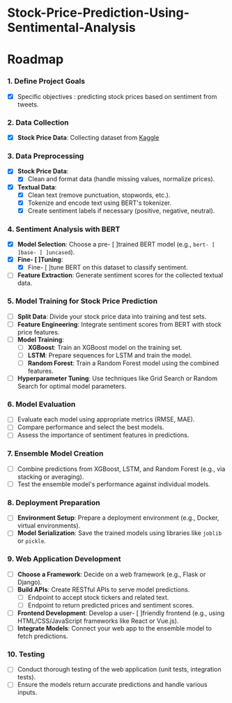 # Stock-Price-Prediction-Using-Sentimental-Analysis
# Roadmap
### 1. **Define Project Goals**

- [x] Specific objectives : predicting stock prices based on sentiment from tweets.

### 2. **Data Collection**

- [x] **Stock Price Data**: Collecting dataset from [Kaggle](https://www.kaggle.com/code/taufiquesekh/stock-sentiment-analysis/input)

### 3. **Data Preprocessing**

- [x] **Stock Price Data**:
  - [x] Clean and format data (handle missing values, normalize prices).
- [x] **Textual Data**:
  - [x] Clean text (remove punctuation, stopwords, etc.).
  - [x] Tokenize and encode text using BERT's tokenizer.
  - [x] Create sentiment labels if necessary (positive, negative, neutral).

### 4. **Sentiment Analysis with BERT**

- [x] **Model Selection**: Choose a pre- [ ]trained BERT model (e.g., `bert- [ ]base- [ ]uncased`).
- [x] **Fine- [ ]Tuning**:
  - [x] Fine- [ ]tune BERT on this dataset to classify sentiment.
- [ ] **Feature Extraction**: Generate sentiment scores for the collected textual data.

### 5. **Model Training for Stock Price Prediction**

- [ ] **Split Data**: Divide your stock price data into training and test sets.
- [ ] **Feature Engineering**: Integrate sentiment scores from BERT with stock price features.
- [ ] **Model Training**:
  - [ ] **XGBoost**: Train an XGBoost model on the training set.
  - [ ] **LSTM**: Prepare sequences for LSTM and train the model.
  - [ ] **Random Forest**: Train a Random Forest model using the combined features.
- [ ] **Hyperparameter Tuning**: Use techniques like Grid Search or Random Search for optimal model parameters.

### 6. **Model Evaluation**

- [ ] Evaluate each model using appropriate metrics (RMSE, MAE).
- [ ] Compare performance and select the best models.
- [ ] Assess the importance of sentiment features in predictions.

### 7. **Ensemble Model Creation**

- [ ] Combine predictions from XGBoost, LSTM, and Random Forest (e.g., via stacking or averaging).
- [ ] Test the ensemble model's performance against individual models.

### 8. **Deployment Preparation**

- [ ] **Environment Setup**: Prepare a deployment environment (e.g., Docker, virtual environments).
- [ ] **Model Serialization**: Save the trained models using libraries like `joblib` or `pickle`.

### 9. **Web Application Development**

- [ ] **Choose a Framework**: Decide on a web framework (e.g., Flask or Django).
- [ ] **Build APIs**: Create RESTful APIs to serve model predictions.
  - [ ] Endpoint to accept stock tickers and related text.
  - [ ] Endpoint to return predicted prices and sentiment scores.
- [ ] **Frontend Development**: Develop a user- [ ]friendly frontend (e.g., using HTML/CSS/JavaScript frameworks like React or Vue.js).
- [ ] **Integrate Models**: Connect your web app to the ensemble model to fetch predictions.

### 10. **Testing**

- [ ] Conduct thorough testing of the web application (unit tests, integration tests).
- [ ] Ensure the models return accurate predictions and handle various inputs.
